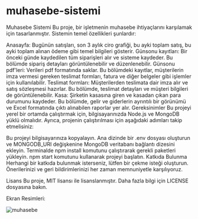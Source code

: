 # muhasebe-sistemi
Muhasebe Sistemi
Bu proje, bir işletmenin muhasebe ihtiyaçlarını karşılamak için tasarlanmıştır. Sistemin temel özellikleri şunlardır:

Anasayfa: Bugünün satışları, son 3 aylık ciro grafiği, bu ayki toplam satış, bu ayki toplam alınan ödeme gibi temel bilgileri gösterir.
Günsonu kayıtları: Bir önceki günde kaydedilen tüm siparişleri alır ve sisteme kaydeder. Bu bölümde sipariş detayları görüntülenebilir ve düzenlenebilir.
Günsonu pdf'leri: Verileri pdf formatında saklar. Bu bölümdeki kayıtlar, müşterilerin imza vermesi gereken teslimat formları, fatura ve diğer belgeler gibi işlemler için kullanılabilir.
Teslimat formları: Müşterilerden teslimata dair imza alır ve satış sözleşmesi hazırlar. Bu bölümde, teslimat detayları ve müşteri bilgileri de görüntülenebilir.
Kasa: Şirketin kasasına giren ve kasadan çıkan para durumunu kaydeder. Bu bölümde, gelir ve giderlerin ayrıntılı bir görünümü ve Excel formatında çıktı alınabilen raporlar yer alır.
Gereksinimler
Bu projeyi yerel bir ortamda çalıştırmak için, bilgisayarınızda Node.js ve MongoDB yüklü olmalıdır. Ayrıca, projenin çalıştırılması için aşağıdaki adımları takip etmelisiniz:

Bu projeyi bilgisayarınıza kopyalayın.
Ana dizinde bir .env dosyası oluşturun ve MONGODB_URI değişkenine MongoDB veritabanı bağlantı dizesini ekleyin.
Terminalde npm install komutunu çalıştırarak gerekli paketleri yükleyin.
npm start komutunu kullanarak projeyi başlatın.
Katkıda Bulunma
Herhangi bir katkıda bulunmak isterseniz, lütfen bir çekme isteği oluşturun. Önerilerinizi ve geri bildirimlerinizi her zaman memnuniyetle karşılıyoruz.

Lisans
Bu proje, MIT lisansı ile lisanslanmıştır. Daha fazla bilgi için LICENSE dosyasına bakın.

Ekran Resimleri:

![muhasebe](https://user-images.githubusercontent.com/83727951/234595497-e7799879-3c00-4273-a55a-66d43dc11c81.png)
